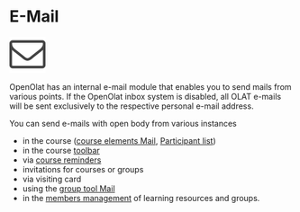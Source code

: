 # E-Mail

![mail icon](assets/contact.png)

OpenOlat has an internal e-mail module that enables you to send mails from
various points. If the OpenOlat inbox system is disabled, all OLAT e-mails
will be sent exclusively to the respective personal e-mail address.

You can send e-mails with open body from various instances

  * in the course ([course elements Mail](../learningresources/Course_Element_EMail.md), [Participant list](../learningresources/Course_Element_Participant_List.md))
  * in the course [toolbar](../learningresources/Using_Additional_Course_Features.md)
  * via [course reminders](../learningresources/Course_Reminders.md)
  * invitations for courses or groups
  * via visiting card
  * using the [group tool Mail](../groups/Group_Administration.md)
  * in the [members management](../learningresources/Members_management.md) of learning resources and groups.

